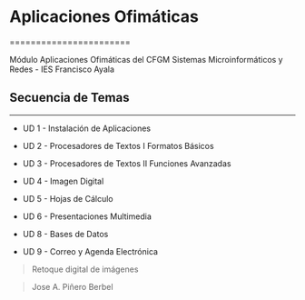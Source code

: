 ﻿# Aplicaciones Ofimáticas
=======================

Módulo Aplicaciones Ofimáticas del CFGM Sistemas Microinformáticos y Redes - IES
 Francisco Ayala

## Secuencia de Temas
------------------

-  UD 1 - Instalación de Aplicaciones

-  UD 2 - Procesadores de Textos I Formatos Básicos

 -   UD 3 - Procesadores de Textos II Funciones Avanzadas

-  UD 4 - Imagen Digital

-   UD 5 - Hojas de Cálculo

-   UD 6 - Presentaciones Multimedia



-   UD 8 - Bases de Datos

-   UD 9 - Correo y Agenda Electrónica





>  Retoque digital de imágenes

> Jose A. Piñero Berbel

<!--stackedit_data:
eyJoaXN0b3J5IjpbLTIxMTQ1MTc4NCwtMTQxMTgyNDY4M119
-->